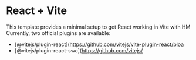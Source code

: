 # React + Vite

This template provides a minimal setup to get React working in Vite with HM
Currently, two official plugins are available:

- [@vitejs/plugin-react](https://github.com/vitejs/vite-plugin-react/bloa
- [@vitejs/plugin-react-swc](https://github.com/vitejs/

